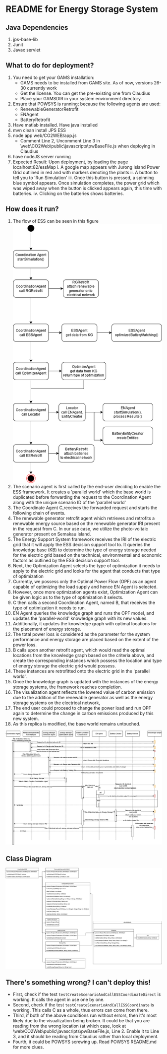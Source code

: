 # README for Energy Storage System

## Java Dependencies
1. jps-base-lib
2. Junit
3. Javax servlet

## What to do for deployment? 
1. You need to get your GAMS installation: 
   - GAMS needs to be installed from GAMS site. As of now, versions 26-30 currently work
   - Get the license. You can get the pre-existing one from Claudius
   - Place your GAMSDIR in your system environment directory. 
2. Ensure that POWSYS is running; because the following agents are used: 
   - RenewableGeneratorRetrofit
   - ENAgent
   - BatteryRetrofit
3. Have matlab installed. Have java installed
4. mvn clean install JPS ESS
5. node app web/CO2WEB/app.js
   - Comment Line 2, Uncomment Line 3 in \web\CO2Web\public\javascripts\pwBaseFile.js when deploying in Claudius
6. have nodeJS server running
7. Expected Result: Upon deployment, by loading the page localhost:82/essMap
   i. A google map appears with Jurong Island Power Grid outlined in red and with markers denoting the plants
   ii. A button to tell you to 'Run Simulation'
   iii. Once this button is pressed, a spinning blue symbol appears. Once simulation completes, the power grid which was wiped away when the button is clicked appears again, this time with batteries. 
   iv. Clicking on the batteries shows batteries. 
   
## How does it run? 
1. The flow of ESS can be seen in this figure ![Activity Diagram](WebContent/images/ActivityDiagram.png)
2. The scenario agent is first called by the end-user deciding to enable the ESS framework. It creates a 'parallel world' which the base world is duplicated before forwarding the request to the Coordination Agent along with the unique scenario ID of the 'parallel world' 
3. The Coordinate Agent C,receives the forwarded request and starts the following chain of events. 
4. The renewable generator retrofit agent which retrieves and retrofits a renewable energy source based on the renewable generator IRI present in the request from C. In our use case, we utilize the photo-voltaic generator present on Semakau Island. 
5. The Energy Support System framework receives the IRI of the electric grid that it will apply the ESS decision support tool to. It queries the knowledge base (KB) to determine the type of energy storage needed for the electric grid based on the technical, environmental and economic factors as outlined by the ESS decision support tool. 
6. Next, the Optimization Agent selects the type of optimization it needs to apply to the electric grid and looks for the agent that conducts that type of optimization 
7. Currently, we possess only the Optimal Power Flow (OPF) as an agent capable of optimizing the load supply and hence EN Agent is selected. 
8. However, once more optimization agents exist, Optimization Agent can be given logic as to the type of optimization it selects. 
9. C then calls a second Coordination Agent, named B, that receives the type of optimization it needs to run.
10. EN Agent queries the knowledge graph and runs the OPF model, and updates the 'parallel-world' knowledge graph with its new values. 
11. Additionally, it updates the knowledge graph with optimal locations for the placement of energy storage.
13. The total power loss is considered as the parameter for the system performance and energy storage are placed based on the extent of the power loss. 
14. B calls upon another retrofit agent, which would read the optimal locations from the knowledge graph based on the criteria above, and create the corresponding instances which possess the location and type of energy storage the electric grid would possess.    
15. These instances are retrofitted onto the electric grid in the 'parallel world'. 
16. Once the knowledge graph is updated with the instances of the energy storage systems, the framework reaches completion. 
17. The visualization agent reflects the lowered value of carbon emission due to the addition of the renewable generator as well as the energy storage systems on the electrical network,
18. The end user could proceed to change the power load and run OPF again to determine the change in carbon emissions produced by this new system. 
19. As this replica is modified, the base world remains untouched. 

![Sequence Diagram](WebContent/images/SequenceDiagramV1.png) 

## Class Diagram 
 ![Class Diagram](WebContent/images/ClassDiagram.png) 

## There's something wrong? I can't deploy this!
- First, check if the test  `testCreateScenarioAndCallESSCoordinateDirect` is working. It calls the agent in use one by one. 
- Second, check if the test `testCreateScenarioAndCallESSCoordinate` is working. This calls C as a whole, thus errors can come from there. 
- Third, if both of the above conditions run without errors, then it's most likely due to the visualization being broken. It could be that you are reading from the wrong location (at which case, look at \web\CO2Web\public\javascripts\pwBaseFile.js, Line 2. Enable it to Line 3, and it should be reading from Claudius rather than local deployment. 
- Fourth, it could be POWSYS screwing up. Read POWSYS README.md for more clues.  
